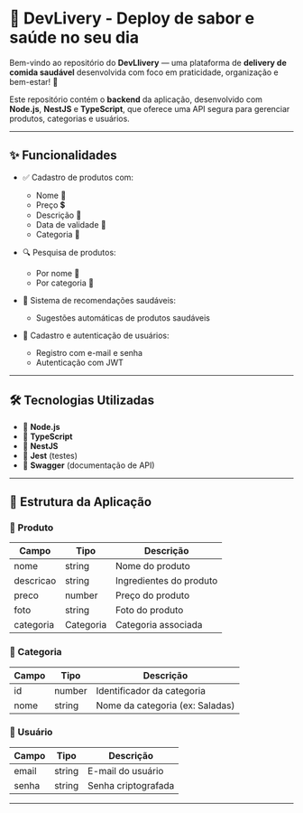 # 🥗 DevLivery - Deploy de sabor e saúde no seu dia

Bem-vindo ao repositório do **DevLlivery** — uma plataforma de **delivery de comida saudável** desenvolvida com foco em praticidade, organização e bem-estar! 💚

Este repositório contém o **backend** da aplicação, desenvolvido com **Node.js**, **NestJS** e **TypeScript**, que oferece uma API segura para gerenciar produtos, categorias e usuários.

---

## ✨ Funcionalidades

- ✅ Cadastro de produtos com:
  - Nome 📝
  - Preço 💲
  - Descrição 📃
  - Data de validade 📅
  - Categoria 🍱

- 🔍 Pesquisa de produtos:
  - Por nome 🧠
  - Por categoria 📂

- 🧠 Sistema de recomendações saudáveis:
  - Sugestões automáticas de produtos saudáveis

- 👤 Cadastro e autenticação de usuários:
  - Registro com e-mail e senha
  - Autenticação com JWT

---

## 🛠️ Tecnologias Utilizadas

- 🔧 **Node.js**
- 🧠 **TypeScript**
- 🚀 **NestJS**
- 🧪 **Jest** (testes)
- 📖 **Swagger** (documentação de API)

---

## 🧱 Estrutura da Aplicação

### 🥙 Produto

| Campo         | Tipo     | Descrição                        |
|---------------|----------|----------------------------------|
| nome          | string   | Nome do produto                  |
| descricao     | string   | Ingredientes do produto          |
| preco         | number   | Preço do produto                 |
| foto          | string   | Foto do produto                  |
| categoria     | Categoria| Categoria associada              |

### 🍱 Categoria

| Campo         | Tipo     | Descrição                        |
|---------------|----------|----------------------------------|
| id            | number   | Identificador da categoria       |
| nome          | string   | Nome da categoria (ex: Saladas) |

### 👤 Usuário

| Campo         | Tipo     | Descrição                        |
|---------------|----------|----------------------------------|
| email         | string   | E-mail do usuário                |
| senha         | string   | Senha criptografada              |

---

